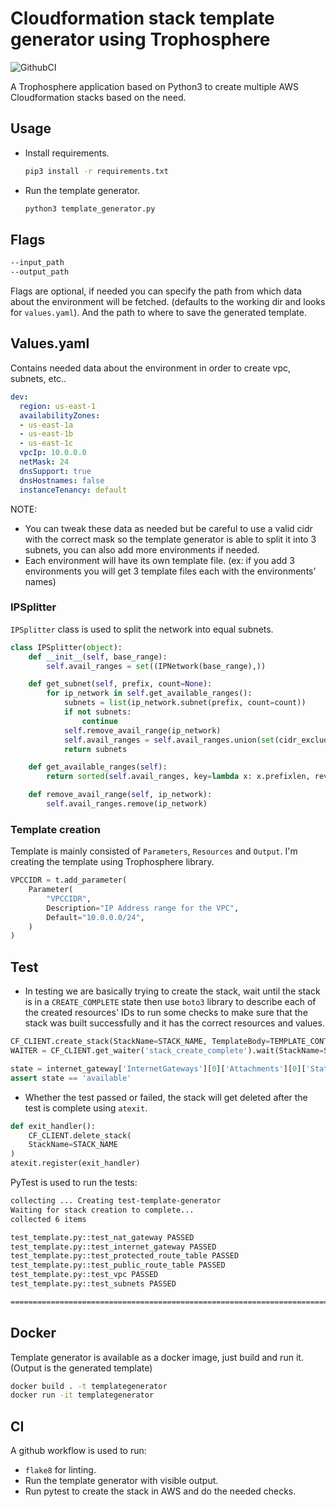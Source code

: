 # Cloudformation stack template generator using Trophosphere
![GithubCI](https://github.com/mohammedx3/template-generator/actions/workflows/build-template-generator.yaml/badge.svg
)

A Trophosphere application based on Python3 to create multiple AWS Cloudformation stacks based on the need.

## Usage
- Install requirements.
    ```sh
    pip3 install -r requirements.txt
    ```
- Run the template generator.
    ```sh
    python3 template_generator.py
    ```

## Flags
```sh
--input_path 
--output_path 
```
Flags are optional, if needed you can specify the path from which data about the environment will be fetched. (defaults to the working dir and looks for `values.yaml`). And the path to where to save the generated template.

## Values.yaml
Contains needed data about the environment in order to create vpc, subnets, etc..
```yaml
dev:
  region: us-east-1
  availabilityZones:
  - us-east-1a
  - us-east-1b
  - us-east-1c
  vpcIp: 10.0.0.0
  netMask: 24
  dnsSupport: true
  dnsHostnames: false
  instanceTenancy: default
```
NOTE: 
- You can tweak these data as needed but be careful to use a valid cidr with the correct mask so the template generator is able to split it into 3 subnets, you can also add more environments if needed.
- Each environment will have its own template file. (ex: if you add 3 environments you will get 3 template files each with the environments' names)

### IPSplitter
`IPSplitter` class is used to split the network into equal subnets.
```py
class IPSplitter(object):
    def __init__(self, base_range):
        self.avail_ranges = set((IPNetwork(base_range),))

    def get_subnet(self, prefix, count=None):
        for ip_network in self.get_available_ranges():
            subnets = list(ip_network.subnet(prefix, count=count))
            if not subnets:
                continue
            self.remove_avail_range(ip_network)
            self.avail_ranges = self.avail_ranges.union(set(cidr_exclude(ip_network, cidr_merge(subnets)[0])))
            return subnets

    def get_available_ranges(self):
        return sorted(self.avail_ranges, key=lambda x: x.prefixlen, reverse=True)

    def remove_avail_range(self, ip_network):
        self.avail_ranges.remove(ip_network)
```

### Template creation
Template is mainly consisted of `Parameters`, `Resources` and `Output`.
I'm creating the template using Trophosphere library.
```py
VPCCIDR = t.add_parameter(
    Parameter(
        "VPCCIDR",
        Description="IP Address range for the VPC",
        Default="10.0.0.0/24",
    )
)
```

## Test
- In testing we are basically trying to create the stack, wait until the stack is in a `CREATE_COMPLETE` state then use `boto3` library to describe each of the created resources' IDs to run some checks to make sure that the stack was built successfully and it has the correct resources and values.
```py
CF_CLIENT.create_stack(StackName=STACK_NAME, TemplateBody=TEMPLATE_CONTENT)
WAITER = CF_CLIENT.get_waiter('stack_create_complete').wait(StackName=STACK_NAME)
```
```py
state = internet_gateway['InternetGateways'][0]['Attachments'][0]['State']
assert state == 'available'
```

- Whether the test passed or failed, the stack will get deleted after the test is complete using `atexit`.
```py
def exit_handler():
    CF_CLIENT.delete_stack(
    StackName=STACK_NAME
)
atexit.register(exit_handler)
```
PyTest is used to run the tests:
```sh
collecting ... Creating test-template-generator
Waiting for stack creation to complete...
collected 6 items                                                                                                                                                                

test_template.py::test_nat_gateway PASSED
test_template.py::test_internet_gateway PASSED
test_template.py::test_protected_route_table PASSED
test_template.py::test_public_route_table PASSED
test_template.py::test_vpc PASSED
test_template.py::test_subnets PASSED

========================================================================= 6 passed in 192.18s (0:03:12) ==========================================================================
```

## Docker
Template generator is available as a docker image, just build and run it. (Output is the generated template)
```sh
docker build . -t templategenerator
docker run -it templategenerator
```

## CI
A github workflow is used to run:
- `flake8` for linting.
- Run the template generator with visible output.
- Run pytest to create the stack in AWS and do the needed checks.
